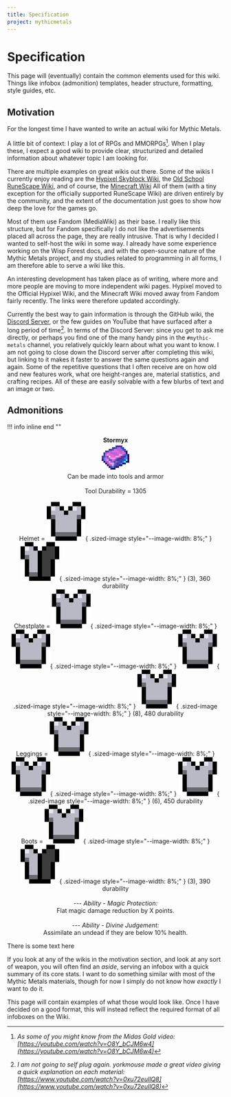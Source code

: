 ```yaml
---
title: Specification
project: mythicmetals
---
```


# Specification
This page will (eventually) contain the common elements used for this wiki. Things like infobox (admonition) templates, header structure, formatting, style guides, etc.

## Motivation
For the longest time I have wanted to write an actual wiki for Mythic Metals.

A little bit of context: I play a lot of RPGs and MMORPGs[^1]. When I play these, I expect a good wiki to provide clear, structurized and detailed information about whatever topic I am looking for. 

There are multiple examples on great wikis out there. Some of the wikis I currently enjoy reading are the [Hypixel Skyblock Wiki](https://wiki.hypixel.net), the [Old School RuneScape Wiki](https://os.rs.wiki), and of course, the [Minecraft Wiki](https://minecraft.wiki) All of them (with a tiny exception for the officially supported RuneScape Wiki) are driven entirely by the community, and the extent of the documentation just goes to show how deep the love for the games go. 

Most of them use Fandom (MediaWiki) as their base. I really like this structure, but for Fandom specifically I do not like the advertisements placed all across the page, they are really intrusive. That is why I decided I wanted to self-host the wiki in some way. I already have some experience working on the Wisp Forest docs, and with the open-source nature of the Mythic Metals project, and my studies related to programming in all forms, I am therefore able to serve a wiki like this. 

An interesting development has taken place as of writing, where more and more people are moving to more independent wiki pages. Hypixel moved to the Official Hypixel Wiki, and the Minecraft Wiki moved away from Fandom fairly recently. The links were therefore updated accordingly.

Currently the best way to gain information is through the GitHub wiki, the [Discord Server](https://discord.com/invite/69cKvQWScC), or the few guides on YouTube that have surfaced after a long period of time[^2]. In terms of the Discord Server: since you get to ask me directly, or perhaps you find one of the many handy pins in the `#mythic-metals` channel, you relatively quickly learn about what you want to know. I am not going to close down the Discord server after completing this wiki, but linking to it makes it faster to answer the same questions again and again. Some of the repetitive questions that I often receive are on how old and new features work, what ore height-ranges are, material statistics, and crafting recipes. All of these are easily solvable with a few blurbs of text and an image or two. 

## Admonitions
!!! info inline end ""
    <center>**Stormyx**<br>
    ![Image of a Stormyx Ingot, a mainly pink ingot with a blue accent/border](/assets/favicon.png)<br>
    Can be made into tools and armor<br><br>
    Tool Durability = 1305<br><br>
    Helmet = 
    ![armor](/assets/icon/full_armor_icon.png){ .sized-image style="--image-width: 8%;" }
    ![armor](/assets/icon/half_armor_icon.png){ .sized-image style="--image-width: 8%;" }
    (3), 360 durability<br>
    Chestplate =
    ![armor](/assets/icon/full_armor_icon.png){ .sized-image style="--image-width: 8%;" }
    ![armor](/assets/icon/full_armor_icon.png){ .sized-image style="--image-width: 8%;" }
    ![armor](/assets/icon/full_armor_icon.png){ .sized-image style="--image-width: 8%;" }
    ![armor](/assets/icon/full_armor_icon.png){ .sized-image style="--image-width: 8%;" }
    (8), 480 durability<br>
    Leggings = 
    ![armor](/assets/icon/full_armor_icon.png){ .sized-image style="--image-width: 8%;" }
    ![armor](/assets/icon/full_armor_icon.png){ .sized-image style="--image-width: 8%;" }
    ![armor](/assets/icon/full_armor_icon.png){ .sized-image style="--image-width: 8%;" }
    (6), 450 durability<br>
    Boots = 
    ![armor](/assets/icon/full_armor_icon.png){ .sized-image style="--image-width: 8%;" }
    ![armor](/assets/icon/half_armor_icon.png){ .sized-image style="--image-width: 8%;" }
    (3), 390 durability<br><br>
    ---
    *Ability - Magic Protection:* <br>
    Flat magic damage reduction by X points.<br>
    <br>
    ---
    *Ability - Divine Judgement:* <br>
    Assimilate an undead if they are below 10% health.<br>
    </center>

There is some text here

If you look at any of the wikis in the motivation section, and look at any sort of weapon, you will often find an *aside*, serving an infobox with a quick summary of its core stats. I want to do something similar with most of the Mythic Metals materials, though for now I simply do not know how *exactly* I want to do it.

This page will contain examples of what those would look like. Once I have decided on a good format, this will instead reflect the required format of all infoboxes on the Wiki. 

[^1]: *As some of you might know from the Midas Gold video: [https://youtube.com/watch?v=O8Y_bCJM6w4](https://youtube.com/watch?v=O8Y_bCJM6w4)*
[^2]: *I am not going to self plug again. yorkmouse made a great video giving a quick explanation on each material: [https://www.youtube.com/watch?v=0xu72euIlQ8](https://www.youtube.com/watch?v=0xu72euIlQ8)*
